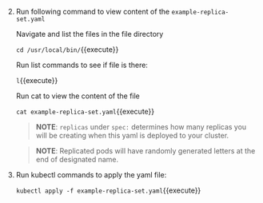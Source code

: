 2. Run following command to view content of the `example-replica-set.yaml`

    Navigate and list the files in the file directory

    `cd /usr/local/bin/`{{execute}}

    Run list commands to see if file is there:

    `l`{{execute}}

    Run cat to view the content of the file

    `cat example-replica-set.yaml`{{execute}}

    >**NOTE**: `replicas` under `spec:` determines how many replicas you will be creating when this yaml is deployed to your cluster.

    >**NOTE**: Replicated pods will have randomly generated letters at the end of designated name.

3. Run kubectl commands to apply the yaml file:

    `kubectl apply -f example-replica-set.yaml`{{execute}}